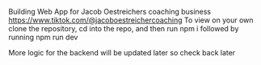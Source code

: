 Building Web App for Jacob Oestreichers coaching business https://www.tiktok.com/@jacoboestreichercoaching 
To view on your own clone the repository, cd into the repo, and then run
npm i
followed by running
npm run dev

More logic for the backend will be updated later so check back later
